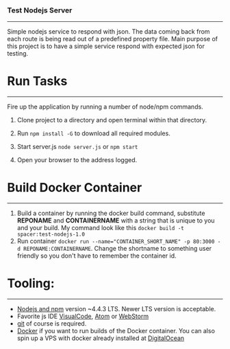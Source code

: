 ### Test Nodejs Server
- - -
 Simple nodejs service to respond with json. The data coming back from each route is being read out of a predefined property file. Main purpose of this project is to have a simple service respond with expected json for testing.

# Run Tasks #
---
Fire up the application by running a number of node/npm commands.

1. Clone project to a directory and open terminal within that directory.

2. Run ```npm install -G``` to download all required modules.

3. Start server.js ```node server.js``` or ```npm start```

4. Open your browser to the address logged.

# Build Docker Container #
---
1. Build a container by running the docker build command, substitute **REPONAME** and **CONTAINERNAME** with a string that is unique to you and your build. My command look like this ```docker build -t spacer:test-nodejs-1.0```
2. Run container ```docker run --name="CONTAINER_SHORT_NAME" -p 80:3000 -d REPONAME:CONTAINERNAME```. Change the shortname to something user friendly so you don't have to remember the container id.

# Tooling: #
---
* [Nodejs and npm](https://nodejs.org/en/) version ~4.4.3 LTS. Newer LTS version is acceptable.
* Favorite js IDE [VisualCode](https://code.visualstudio.com), [Atom](https://atom.io) or [WebStorm](https://www.jetbrains.com/webstorm/?fromMenu)
* [git](https://git-scm.com) of course is required.
* [Docker](https://www.docker.com) if you want to run builds of the Docker container. You can also spin up a VPS with docker already installed at [DigitalOcean](https://m.do.co/c/d5e5957d1fd0)
